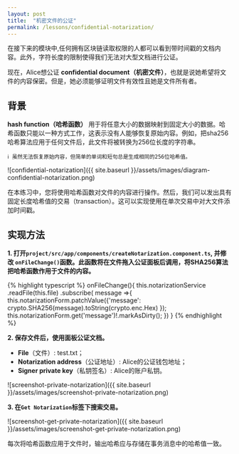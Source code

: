 ```yaml
---
layout: post
title:  "机密文件的公证"
permalink: /lessons/confidential-notarization/
---
```


在接下来的模块中,任何拥有区块链读取权限的人都可以看到带时间戳的文档内容。此外，字符长度的限制使得我们无法对大型文档进行公证。

现在，Alice想公证 **confidential document（机密文件）**，也就是说她希望将文件的内容保密。但是，她必须能够证明文件有效性且她是文件所有者。

## 背景

**hash function（哈希函数）** 用于将任意大小的数据映射到固定大小的数据。哈希函数只能以一种方式工作，这表示没有人能够恢复原始内容。例如，把sha256哈希算法应用于任何文件后，此文件将被转换为256位长度的字符串。

    ℹ️ 虽然无法恢复原始内容，但简单的单词和短句总是生成相同的256位哈希值。

![confidential-notarization]({{ site.baseurl }}/assets/images/diagram-confidential-notarization.png)

在本练习中，您将使用哈希函数对文件的内容进行操作。然后，我们可以发出具有固定长度哈希值的交易（transaction）。这可以实现使用在单次交易中对大文件添加时间戳。

## 实现方法

<strong class='tit'>1\. 打开`project/src/app/components/createNotarization.component.ts`, 并修改 ``onFileChange()``函数。此函数将在文件拖入公证面板后调用，将SHA256算法把哈希函数作用于文件的内容。</strong>

{% highlight typescript %}
  onFileChange(){
    this.notarizationService
      .readFile(this.file)
      .subscribe( message =>{
        this.notarizationForm.patchValue({'message': crypto.SHA256(message).toString(crypto.enc.Hex) });
        this.notarizationForm.get('message')!.markAsDirty();
      })
  }
{% endhighlight %}

<strong class='tit'>2\. 保存文件后，使用面板公证文档。</strong>

* **File**（文件）: test.txt；
* **Notarization address**（公证地址）: Alice的公证钱包地址；
* **Signer private key**（私钥签名）:  Alice的账户私钥。

![screenshot-private-notarization]({{ site.baseurl }}/assets/images/screenshot-private-notarization.png)

<strong class='tit'>3\. 在``Get Notarization``标签下搜索交易。</strong>

![screenshot-get-private-notarization]({{ site.baseurl }}/assets/images/screenshot-get-private-notarization.png)

每次将哈希函数应用于文件时，输出哈希应与存储在事务消息中的哈希值一致。
